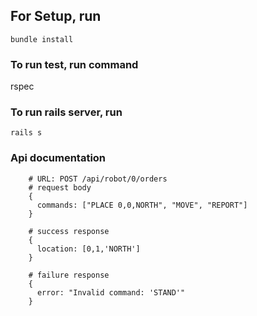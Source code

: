 
## For Setup, run
``` 
bundle install
```

### To run test, run command

rspec

### To run rails server, run
```
rails s
```

### Api documentation
```
    # URL: POST /api/robot/0/orders
    # request body
    {
      commands: ["PLACE 0,0,NORTH", "MOVE", "REPORT"]
    }
    
    # success response
    {
      location: [0,1,'NORTH']
    }
    
    # failure response
    {
      error: "Invalid command: 'STAND'"
    }
```
